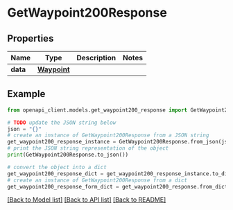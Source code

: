 # GetWaypoint200Response



## Properties

Name | Type | Description | Notes
------------ | ------------- | ------------- | -------------
**data** | [**Waypoint**](Waypoint.md) |  | 

## Example

```python
from openapi_client.models.get_waypoint200_response import GetWaypoint200Response

# TODO update the JSON string below
json = "{}"
# create an instance of GetWaypoint200Response from a JSON string
get_waypoint200_response_instance = GetWaypoint200Response.from_json(json)
# print the JSON string representation of the object
print(GetWaypoint200Response.to_json())

# convert the object into a dict
get_waypoint200_response_dict = get_waypoint200_response_instance.to_dict()
# create an instance of GetWaypoint200Response from a dict
get_waypoint200_response_form_dict = get_waypoint200_response.from_dict(get_waypoint200_response_dict)
```
[[Back to Model list]](../README.md#documentation-for-models) [[Back to API list]](../README.md#documentation-for-api-endpoints) [[Back to README]](../README.md)


